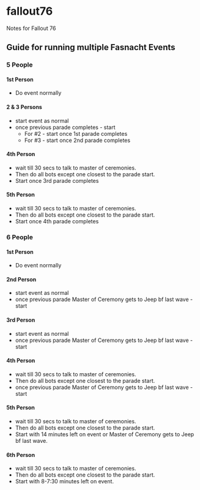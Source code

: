 # fallout76
Notes for Fallout 76

## Guide for running multiple Fasnacht Events
### 5 People
#### 1st Person
* Do event normally
#### 2 & 3 Persons
* start event as normal 
* once previous parade completes - start
    * For #2 - start once 1st parade completes
    * For #3 - start once 2nd parade completes
#### 4th Person 
* wait till 30 secs to talk to master of ceremonies.
* Then do all bots except one closest to the parade start. 
* Start once 3rd parade completes
#### 5th Person 
* wait till 30 secs to talk to master of ceremonies.
* Then do all bots except one closest to the parade start. 
* Start once 4th parade completes

### 6 People
#### 1st Person
* Do event normally
#### 2nd Person
* start event as normal 
* once previous parade Master of Ceremony gets to Jeep bf last wave - start
#### 3rd Person
* start event as normal 
* once previous parade Master of Ceremony gets to Jeep bf last wave - start
#### 4th Person 
* wait till 30 secs to talk to master of ceremonies.
* Then do all bots except one closest to the parade start. 
* once previous parade Master of Ceremony gets to Jeep bf last wave - start
#### 5th Person 
* wait till 30 secs to talk to master of ceremonies.
* Then do all bots except one closest to the parade start. 
* Start with 14 minutes left on event or Master of Ceremony gets to Jeep bf last wave.
#### 6th Person 
* wait till 30 secs to talk to master of ceremonies.
* Then do all bots except one closest to the parade start. 
* Start with 8-7:30 minutes left on event.
